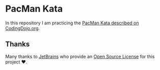 # PacMan Kata

In this repository I am practicing the [PacMan Kata described on CodingDojo.org](https://codingdojo.org/kata/PacMan/).

## Thanks

Many thanks to [JetBrains](https://www.jetbrains.com/?from=wonderbirds-katas) who provide
an [Open Source License](https://www.jetbrains.com/community/opensource/) for this project ❤️.
